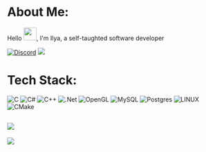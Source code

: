 # About Me:
Hello <img width="30" src="https://camo.githubusercontent.com/e8e7b06ecf583bc040eb60e44eb5b8e0ecc5421320a92929ce21522dbc34c891/68747470733a2f2f6d656469612e67697068792e636f6d2f6d656469612f6876524a434c467a6361737252346961377a2f67697068792e676966">, I'm Ilya, a self-taughted software developer

[![Discord](https://img.shields.io/badge/Discord-%237289DA.svg?logo=discord&logoColor=white)](https://discord.gg/https://discordapp.com/users/419558358098509824/) 
[![](https://img.shields.io/badge/-Telegram-FFF?&logo=Telegram)](https://t.me/etogood)

# Tech Stack:
![C](https://img.shields.io/badge/c-%2300599C.svg?style=for-the-badge&logo=c&logoColor=white) 
![C#](https://img.shields.io/badge/c%23-%23239120.svg?style=for-the-badge&logo=c-sharp&logoColor=white) 
![C++](https://img.shields.io/badge/c++-%2300599C.svg?style=for-the-badge&logo=c%2B%2B&logoColor=white) 
![.Net](https://img.shields.io/badge/.NET-5C2D91?style=for-the-badge&logo=.net&logoColor=white) 
![OpenGL](https://img.shields.io/badge/opengl-%23white.svg?style=for-the-badge&logo=opengl&logoColor=blue) 
![MySQL](https://img.shields.io/badge/mysql-%2300f.svg?style=for-the-badge&logo=mysql&logoColor=white) 
![Postgres](https://img.shields.io/badge/postgres-%23316192.svg?style=for-the-badge&logo=postgresql&logoColor=white) 
![LINUX](https://img.shields.io/badge/Linux-FCC624?style=for-the-badge&logo=linux&logoColor=black) 
![CMake](https://img.shields.io/badge/CMake-%23008FBA.svg?style=for-the-badge&logo=cmake&logoColor=white)


![](https://github-readme-stats.vercel.app/api?username=etogood&theme=dark&hide_border=false&include_all_commits=true&count_private=true)<br/>
---
[![](https://visitcount.itsvg.in/api?id=etogood&icon=0&color=1)]()
